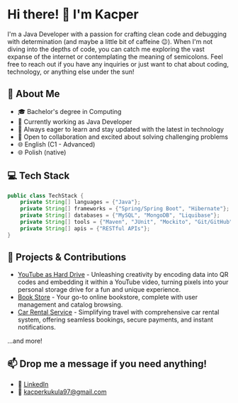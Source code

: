 # Hi there! 👋 I'm Kacper


I'm a Java Developer with a passion for crafting clean code and debugging with determination (and maybe a little bit of caffeine 😉). When I'm not diving into the depths of code, you can catch me exploring the vast expanse of the internet or contemplating the meaning of semicolons. Feel free to reach out if you have any inquiries or just want to chat about coding, technology, or anything else under the sun!

## 🚀 About Me

- 🎓 Bachelor's degree in Computing
- 💼 Currently working as Java Developer
- 🌱 Always eager to learn and stay updated with the latest in technology
- 🤝 Open to collaboration and excited about solving challenging problems
- 🌐 English (C1 - Advanced)
- 🌐 Polish (native)

## 💻 Tech Stack

```java
public class TechStack {
    private String[] languages = {"Java"};
    private String[] frameworks = {"Spring/Spring Boot", "Hibernate"};
    private String[] databases = {"MySQL", "MongoDB", "Liquibase"};
    private String[] tools = {"Maven", "JUnit", "Mockito", "Git/GitHub", "Docker", "AWS", "IntelliJ IDEA"};
    private String[] apis = {"RESTful APIs"};
}
```

## 🚀 Projects & Contributions

- [YouTube as Hard Drive](https://github.com/kacper-kukula/yt-as-harddrive) - Unleashing creativity by encoding data into QR codes and embedding it within a YouTube video, turning pixels into your personal storage drive for a fun and unique experience.
- [Book Store](https://github.com/kacper-kukula/book-store) - Your go-to online bookstore, complete with user management and catalog browsing.
- [Car Rental Service](https://github.com/kacper-kukula/car-rental) - Simplifying travel with comprehensive car rental system, offering seamless bookings, secure payments, and instant notifications.

...and more!

## 📫 Drop me a message if you need anything!

- 💼 [LinkedIn](https://www.linkedin.com/in/kukulakacper/)
- 📧 kacperkukula97@gmail.com
